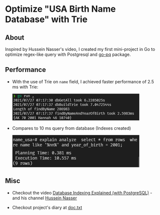 # Optimize "USA Birth Name Database" with Trie

## About
  Inspired by Hussein Nasser's video, I created my first mini-project in Go to optimize regex-like query with 
  Postgresql and [go-pq](https://github.com/go-pg/pg) package.
  
## Performance
  * With the use of Trie on `name` field, I achieved faster performance of 2.5 ms with Trie:
 
      ![Query with trie](./query_wtrie.png)

  * Compares to 10 ms query from database (Indexes created)
  
      ![Query with database](./query_pg.png)



  
  
## Misc

* Checkout the video [Database Indexing Explained (with PostgreSQL)](https://www.youtube.com/watch?v=-qNSXK7s7_w) - 
    and his channel [Hussein Nasser](https://www.youtube.com/c/HusseinNasser-software-engineering)

* Checkout project's diary at [doc.txt](./doc.txt)

